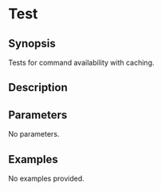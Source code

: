 # Test

## Synopsis

Tests for command availability with caching.

## Description



## Parameters
No parameters.
## Examples
No examples provided.
